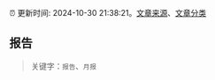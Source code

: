 :alarm_clock: 更新时间: 2024-10-30 21:38:21。[文章来源](/README.md)、[文章分类](/TAGS.md)

## 报告


> 关键字：`报告`、`月报`




